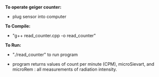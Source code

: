 **To operate geiger counter:**
- plug sensor into computer

**To Compile:** 
- "g++ read_counter.cpp -o read_counter" 

**To Run:** 
- "./read_counter" to run program

- program returns values of count per minute (CPM), microSievart, and microRem : all measurements of radiation intensity. 
